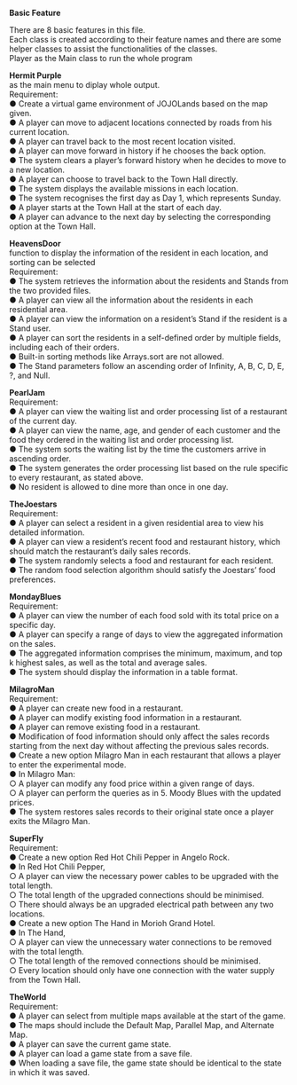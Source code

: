 <b> Basic Feature </b><br>

There are 8 basic features in this file.<br>
Each class is created according to their feature names and there are some helper classes to assist the functionalities of the classes.<br>
Player as the Main class to run the whole program<br>

<b>Hermit Purple</b><br>
as the main menu to diplay whole output.<br>
Requirement:<br>
● Create a virtual game environment of JOJOLands based on the map given.<br>
● A player can move to adjacent locations connected by roads from his current location.<br>
● A player can travel back to the most recent location visited.<br>
● A player can move forward in history if he chooses the back option.<br>
● The system clears a player’s forward history when he decides to move to a new location.<br>
● A player can choose to travel back to the Town Hall directly.<br>
● The system displays the available missions in each location.<br>
● The system recognises the first day as Day 1, which represents Sunday.<br>
● A player starts at the Town Hall at the start of each day.<br>
● A player can advance to the next day by selecting the corresponding option at the Town Hall.<br>

<b>HeavensDoor</b><br>
function to display the information of the resident in each location, and sorting can be selected<br>
Requirement:<br>
● The system retrieves the information about the residents and Stands from the two provided files.<br>
● A player can view all the information about the residents in each residential area.<br>
● A player can view the information on a resident’s Stand if the resident is a Stand user.<br>
● A player can sort the residents in a self-defined order by multiple fields, including each of their orders.<br>
● Built-in sorting methods like Arrays.sort are not allowed.<br>
● The Stand parameters follow an ascending order of Infinity, A, B, C, D, E, ?, and Null.<br>

<b>PearlJam</b><br>
Requirement: <br>
● A player can view the waiting list and order processing list of a restaurant of the current day.<br>
● A player can view the name, age, and gender of each customer and the food they ordered in the waiting list and order processing list.<br>
● The system sorts the waiting list by the time the customers arrive in ascending order.<br>
● The system generates the order processing list based on the rule specific to every restaurant, as stated above.<br>
● No resident is allowed to dine more than once in one day.<br>

<b>TheJoestars</b><br>
Requirement: <br>
● A player can select a resident in a given residential area to view his detailed information.<br>
● A player can view a resident’s recent food and restaurant history, which should match the restaurant’s daily sales records.<br>
● The system randomly selects a food and restaurant for each resident. <br>
● The random food selection algorithm should satisfy the Joestars’ food preferences. <br>

<b>MondayBlues</b><br>
Requirement: <br>
● A player can view the number of each food sold with its total price on a specific day.<br>
● A player can specify a range of days to view the aggregated information on the sales.<br>
● The aggregated information comprises the minimum, maximum, and top k highest sales, as well as the total and average sales.<br>
● The system should display the information in a table format.<br>

<b>MilagroMan</b><br>
Requirement: <br>
● A player can create new food in a restaurant.<br>
● A player can modify existing food information in a restaurant.<br>
● A player can remove existing food in a restaurant.<br>
● Modification of food information should only affect the sales records starting from the next day without affecting the previous sales records.<br>
● Create a new option Milagro Man in each restaurant that allows a player to enter the experimental mode.<br>
● In Milagro Man:<br>
  ○ A player can modify any food price within a given range of days.<br>
  ○ A player can perform the queries as in 5. Moody Blues with the updated prices.<br>
● The system restores sales records to their original state once a player exits the Milagro Man.<br>

<b>SuperFly</b><br>
Requirement: <br>
● Create a new option Red Hot Chili Pepper in Angelo Rock.<br>
● In Red Hot Chili Pepper,<br>
  ○ A player can view the necessary power cables to be upgraded with the total length.<br>
  ○ The total length of the upgraded connections should be minimised.<br>
  ○ There should always be an upgraded electrical path between any two locations.<br>
● Create a new option The Hand in Morioh Grand Hotel.<br>
● In The Hand,<br>
  ○ A player can view the unnecessary water connections to be removed with the total length.<br>
  ○ The total length of the removed connections should be minimised.<br>
  ○ Every location should only have one connection with the water supply from the Town Hall.<br>

<b>TheWorld</b><br>
Requirement: <br>
● A player can select from multiple maps available at the start of the game.<br>
● The maps should include the Default Map, Parallel Map, and Alternate Map.<br>
● A player can save the current game state.<br>
● A player can load a game state from a save file.<br>
● When loading a save file, the game state should be identical to the state in which it was saved.<br>


